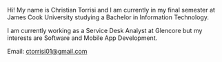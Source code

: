 Hi! My name is Christian Torrisi and I am currently in my final semester at James Cook University studying a Bachelor in Information Technology.

I am currently working as a Service Desk Analyst at Glencore but my interests are Software and Mobile App Development. 

Email: ctorrisi01@gmail.com
